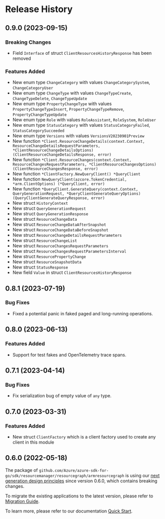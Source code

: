 # Release History

## 0.9.0 (2023-09-15)
### Breaking Changes

- Field `Interface` of struct `ClientResourcesHistoryResponse` has been removed

### Features Added

- New enum type `ChangeCategory` with values `ChangeCategorySystem`, `ChangeCategoryUser`
- New enum type `ChangeType` with values `ChangeTypeCreate`, `ChangeTypeDelete`, `ChangeTypeUpdate`
- New enum type `PropertyChangeType` with values `PropertyChangeTypeInsert`, `PropertyChangeTypeRemove`, `PropertyChangeTypeUpdate`
- New enum type `Role` with values `RoleAssistant`, `RoleSystem`, `RoleUser`
- New enum type `StatusCategory` with values `StatusCategoryFailed`, `StatusCategorySucceeded`
- New enum type `Versions` with values `VersionsV20230901Preview`
- New function `*Client.ResourceChangeDetails(context.Context, ResourceChangeDetailsRequestParameters, *ClientResourceChangeDetailsOptions) (ClientResourceChangeDetailsResponse, error)`
- New function `*Client.ResourceChanges(context.Context, ResourceChangesRequestParameters, *ClientResourceChangesOptions) (ClientResourceChangesResponse, error)`
- New function `*ClientFactory.NewQueryClient() *QueryClient`
- New function `NewQueryClient(azcore.TokenCredential, *arm.ClientOptions) (*QueryClient, error)`
- New function `*QueryClient.GenerateQuery(context.Context, QueryGenerationRequest, *QueryClientGenerateQueryOptions) (QueryClientGenerateQueryResponse, error)`
- New struct `HistoryContext`
- New struct `QueryGenerationRequest`
- New struct `QueryGenerationResponse`
- New struct `ResourceChangeData`
- New struct `ResourceChangeDataAfterSnapshot`
- New struct `ResourceChangeDataBeforeSnapshot`
- New struct `ResourceChangeDetailsRequestParameters`
- New struct `ResourceChangeList`
- New struct `ResourceChangesRequestParameters`
- New struct `ResourceChangesRequestParametersInterval`
- New struct `ResourcePropertyChange`
- New struct `ResourceSnapshotData`
- New struct `StatusResponse`
- New field `Value` in struct `ClientResourcesHistoryResponse`


## 0.8.1 (2023-07-19)

### Bug Fixes

- Fixed a potential panic in faked paged and long-running operations.

## 0.8.0 (2023-06-13)

### Features Added

- Support for test fakes and OpenTelemetry trace spans.

## 0.7.1 (2023-04-14)
### Bug Fixes

- Fix serialization bug of empty value of `any` type.


## 0.7.0 (2023-03-31)
### Features Added

- New struct `ClientFactory` which is a client factory used to create any client in this module


## 0.6.0 (2022-05-18)

The package of `github.com/Azure/azure-sdk-for-go/sdk/resourcemanager/resourcegraph/armresourcegraph` is using our [next generation design principles](https://azure.github.io/azure-sdk/general_introduction.html) since version 0.6.0, which contains breaking changes.

To migrate the existing applications to the latest version, please refer to [Migration Guide](https://aka.ms/azsdk/go/mgmt/migration).

To learn more, please refer to our documentation [Quick Start](https://aka.ms/azsdk/go/mgmt).